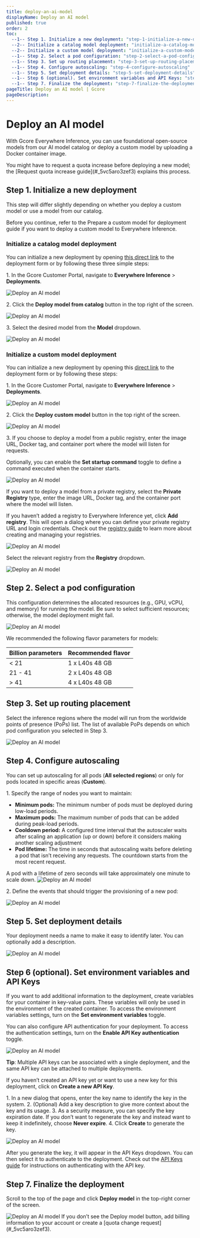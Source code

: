 ```yaml
---
title: deploy-an-ai-model
displayName: Deploy an AI model
published: true
order: 2
toc:
  --1-- Step 1. Initialize a new deployment: "step-1-initialize-a-new-deployment"
  --2-- Initialize a catalog model deployment: "initialize-a-catalog-model-deployment"
  --2-- Initialize a custom model deployment: "initialize-a-custom-model-deployment"
  --1-- Step 2. Select a pod configuration: "step-2-select-a-pod-configuration"
  --1-- Step 3. Set up routing placement: "step-3-set-up-routing-placement"
  --1-- Step 4. Configure autoscaling: "step-4-configure-autoscaling"
  --1-- Step 5. Set deployment details: "step-5-set-deployment-details"
  --1-- Step 6 (optional). Set environment variables and API Keys: "step-6-optional-set-environment-variables-and-api-keys"
  --1-- Step 7. Finalize the deployment: "step-7-finalize-the-deployment"
pageTitle: Deploy an AI model | Gcore
pageDescription: 
---
```

# Deploy an AI model

With Gcore Everywhere Inference, you can use foundational open-source models from our AI model catalog or deploy a custom model by uploading a Docker container image.

<alert-element type="info" title="Info">
You might have to request a quota increase before deploying a new model; the [Request quota increase guide](#_5vc5aro3zef3) explains this process.
</alert-element>

## Step 1. Initialize a new deployment

This step will differ slightly depending on whether you deploy a custom model or use a model from our catalog.

<alert-element type="tip" title="Tip">
Before you continue, refer to the Prepare a custom model for deployment guide if you want to deploy a custom model to Everywhere Inference.
</alert-element>

### Initialize a catalog model deployment

You can initialize a new deployment by opening [this direct link](https://portal.gcore.com/inference-at-the-edge/deployments/deploy-catalog-model) to the deployment form or by following these three simple steps:

1\. In the Gcore Customer Portal, navigate to **Everywhere Inference** > **Deployments**.

<img src="https://assets.gcore.pro/docs/edge-ai/everywhere-inference/ai-models/deploy-an-ai-model/deploy-an-ai-model-1.png" alt="Deploy an AI model">

2\. Click the **Deploy model from catalog** button in the top right of the screen.

<img src="https://assets.gcore.pro/docs/edge-ai/everywhere-inference/ai-models/deploy-an-ai-model/deploy-an-ai-model-2.png" alt="Deploy an AI model">

3\. Select the desired model from the **Model** dropdown.

<img src="https://assets.gcore.pro/docs/edge-ai/everywhere-inference/ai-models/deploy-an-ai-model/deploy-an-ai-model-3.png" alt="Deploy an AI model">

### Initialize a custom model deployment

You can initialize a new deployment by opening this [direct link](https://portal.gcore.com/inference-at-the-edge/deployments/deploy-custom-model) to the deployment form or by following these steps:

1\. In the Gcore Customer Portal, navigate to **Everywhere Inference** > **Deployments**.

<img src="https://assets.gcore.pro/docs/edge-ai/everywhere-inference/ai-models/deploy-an-ai-model/deploy-an-ai-model-4.png" alt="Deploy an AI model">

2\. Click the **Deploy custom model** button in the top right of the screen.

<img src="https://assets.gcore.pro/docs/edge-ai/everywhere-inference/ai-models/deploy-an-ai-model/deploy-an-ai-model-5.png" alt="Deploy an AI model">

3\. If you choose to deploy a model from a public registry, enter the image URL, Docker tag, and container port where the model will listen for requests.

Optionally, you can enable the **Set startup command** toggle to define a command executed when the container starts.

<img src="https://assets.gcore.pro/docs/edge-ai/everywhere-inference/ai-models/deploy-an-ai-model/deploy-an-ai-model-6.png" alt="Deploy an AI model">

If you want to deploy a model from a private registry, select the **Private Registry** type, enter the image URL, Docker tag, and the container port where the model will listen.

If you haven’t added a registry to Everywhere Inference yet, click **Add registry**. This will open a dialog where you can define your private registry URL and login credentials. Check out the [registry guide](#_oeaioewg718x) to learn more about creating and managing your registries.

<img src="https://assets.gcore.pro/docs/edge-ai/everywhere-inference/ai-models/deploy-an-ai-model/deploy-an-ai-model-7.png" alt="Deploy an AI model">

Select the relevant registry from the **Registry** dropdown.

<img src="https://assets.gcore.pro/docs/edge-ai/everywhere-inference/ai-models/deploy-an-ai-model/deploy-an-ai-model-8.png" alt="Deploy an AI model">

## Step 2. Select a pod configuration

This configuration determines the allocated resources (e.g., GPU, vCPU, and memory) for running the model. Be sure to select sufficient resources; otherwise, the model deployment might fail.

<img src="https://assets.gcore.pro/docs/edge-ai/everywhere-inference/ai-models/deploy-an-ai-model/deploy-an-ai-model-9.png" alt="Deploy an AI model">

We recommended the following flavor parameters for models:

| **Billion parameters** | **Recommended flavor** |
| --- | --- |
| < 21 | 1 x L40s 48 GB |
| 21 - 41 | 2 x L40s 48 GB |
| \> 41 | 4 x L40s 48 GB |

## Step 3. Set up routing placement

Select the inference regions where the model will run from the worldwide points of presence (PoPs) list. The list of available PoPs depends on which pod configuration you selected in Step 3.

<img src="https://assets.gcore.pro/docs/edge-ai/everywhere-inference/ai-models/deploy-an-ai-model/deploy-an-ai-model-10.png" alt="Deploy an AI model">

## Step 4. Configure autoscaling

You can set up autoscaling for all pods (**All selected regions**) or only for pods located in specific areas (**Custom**).

1\. Specify the range of nodes you want to maintain:

- **Minimum pods:** The minimum number of pods must be deployed during low-load periods.
- **Maximum pods:** The maximum number of pods that can be added during peak-load periods.
- **Cooldown period:** A configured time interval that the autoscaler waits after scaling an application (up or down) before it considers making another scaling adjustment
- **Pod lifetime:** The time in seconds that autoscaling waits before deleting a pod that isn’t receiving any requests. The countdown starts from the most recent request.

<alert-element type="info" title="Info">
A pod with a lifetime of zero seconds will take approximately one minute to scale down.
</alert-element>

<img src="https://assets.gcore.pro/docs/edge-ai/everywhere-inference/ai-models/deploy-an-ai-model/deploy-an-ai-model-11.png" alt="Deploy an AI model">

2\. Define the events that should trigger the provisioning of a new pod:

<img src="https://assets.gcore.pro/docs/edge-ai/everywhere-inference/ai-models/deploy-an-ai-model/deploy-an-ai-model-12.png" alt="Deploy an AI model">

## Step 5. Set deployment details

Your deployment needs a name to make it easy to identify later. You can optionally add a description.

<img src="https://assets.gcore.pro/docs/edge-ai/everywhere-inference/ai-models/deploy-an-ai-model/deploy-an-ai-model-13.png" alt="Deploy an AI model">

## Step 6 (optional). Set environment variables and API Keys

If you want to add additional information to the deployment, create variables for your container in key-value pairs. These variables will only be used in the environment of the created container. To access the environment variables settings, turn on the **Set environment variables** toggle.

You can also configure API authentication for your deployment. To access the authentication settings, turn on the **Enable API Key authentication** toggle.

<img src="https://assets.gcore.pro/docs/edge-ai/everywhere-inference/ai-models/deploy-an-ai-model/deploy-an-ai-model-14.png" alt="Deploy an AI model">

**Tip**: Multiple API keys can be associated with a single deployment, and the same API key can be attached to multiple deployments.

If you haven’t created an API key yet or want to use a new key for this deployment, click on **Create a new API Key**.

1\. In a new dialog that opens, enter the key name to identify the key in the system.
2\. (Optional) Add a key description to give more context about the key and its usage.
3\. As a security measure, you can specify the key expiration date. If you don’t want to regenerate the key and instead want to keep it indefinitely, choose **Never expire**.
4\. Click **Create** to generate the key.

<img src="https://assets.gcore.pro/docs/edge-ai/everywhere-inference/ai-models/deploy-an-ai-model/deploy-an-ai-model-15.png" alt="Deploy an AI model">

After you generate the key, it will appear in the API Keys dropdown. You can then select it to authenticate to the deployment. Check out the [API Keys guide](#_ewqup6nnm04d) for instructions on authenticating with the API key.

## Step 7. Finalize the deployment

Scroll to the top of the page and click **Deploy model** in the top-right corner of the screen.

<img src="https://assets.gcore.pro/docs/edge-ai/everywhere-inference/ai-models/deploy-an-ai-model/deploy-an-ai-model-16.png" alt="Deploy an AI model">

<alert-element type="info" title="Info">
If you don’t see the Deploy model button, add billing information to your account or create a [quota change request](#_5vc5aro3zef3).
</alert-element>
